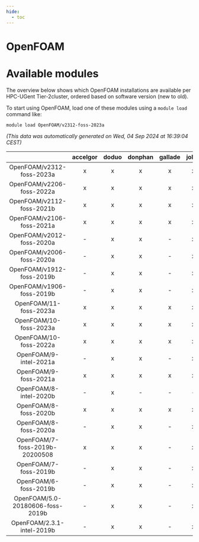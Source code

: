 ```yaml
---
hide:
  - toc
---
```


OpenFOAM
========

# Available modules


The overview below shows which OpenFOAM installations are available per HPC-UGent Tier-2cluster, ordered based on software version (new to old).

To start using OpenFOAM, load one of these modules using a `module load` command like:

```shell
module load OpenFOAM/v2312-foss-2023a
```

*(This data was automatically generated on Wed, 04 Sep 2024 at 16:39:04 CEST)*  

| |accelgor|doduo|donphan|gallade|joltik|shinx|skitty|
| :---: | :---: | :---: | :---: | :---: | :---: | :---: | :---: |
|OpenFOAM/v2312-foss-2023a|x|x|x|x|x|x|x|
|OpenFOAM/v2206-foss-2022a|x|x|x|x|x|-|x|
|OpenFOAM/v2112-foss-2021b|x|x|x|x|x|-|x|
|OpenFOAM/v2106-foss-2021a|x|x|x|x|x|-|x|
|OpenFOAM/v2012-foss-2020a|-|x|x|-|x|-|x|
|OpenFOAM/v2006-foss-2020a|-|x|x|-|x|-|x|
|OpenFOAM/v1912-foss-2019b|-|x|x|-|x|-|x|
|OpenFOAM/v1906-foss-2019b|-|x|x|-|x|-|x|
|OpenFOAM/11-foss-2023a|x|x|x|x|x|x|x|
|OpenFOAM/10-foss-2023a|x|x|x|x|x|x|x|
|OpenFOAM/10-foss-2022a|x|x|x|x|x|-|x|
|OpenFOAM/9-intel-2021a|-|x|x|-|x|-|x|
|OpenFOAM/9-foss-2021a|x|x|x|x|x|-|x|
|OpenFOAM/8-intel-2020b|-|x|-|-|-|-|-|
|OpenFOAM/8-foss-2020b|x|x|x|x|x|-|x|
|OpenFOAM/8-foss-2020a|-|x|x|-|x|-|x|
|OpenFOAM/7-foss-2019b-20200508|x|x|x|-|x|-|x|
|OpenFOAM/7-foss-2019b|-|x|x|-|x|-|x|
|OpenFOAM/6-foss-2019b|-|x|x|-|x|-|x|
|OpenFOAM/5.0-20180606-foss-2019b|-|x|x|-|x|-|x|
|OpenFOAM/2.3.1-intel-2019b|-|x|x|-|x|-|x|

